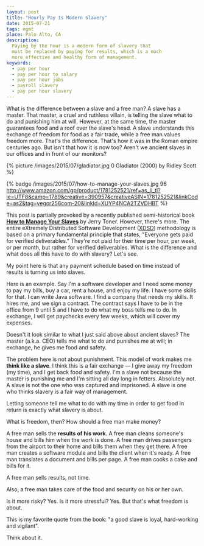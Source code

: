 ```yaml
---
layout: post
title: "Hourly Pay Is Modern Slavery"
date: 2015-07-21
tags: mgmt
place: Palo Alto, CA
description:
  Paying by the hour is a modern form of slavery that
  must be replaced by paying for results, which is a much
  more effective and healthy form of management.
keywords:
  - pay per hour
  - pay per hour to salary
  - pay per hour jobs
  - payroll slavery
  - pay per hour slavery
---
```


What is the difference between a slave and a free man? A slave
has a master. That master, a cruel and ruthless villain, is telling the slave what
to do and punishing him at will. However, at the same time, the master
guarantees food and a roof over the slave's head. A slave understands
this exchange of freedom for food as a fair trade, while a free man
values freedom more. That's the difference. That's how it was in the
Roman empire centuries ago. But isn't that how it is now too? Aren't we
ancient slaves in our offices and in front of our monitors?

<!--more-->

{% picture /images/2015/07/gladiator.jpg 0 Gladiator (2000) by Ridley Scott %}

{% badge /images/2015/07/how-to-manage-your-slaves.jpg 96 http://www.amazon.com/gp/product/1781252521/ref=as_li_tl?ie=UTF8&camp=1789&creative=390957&creativeASIN=1781252521&linkCode=as2&tag=yegor256com-20&linkId=XUYP4NCA2TZVDHBT %}

This post is partially provoked by a recently published semi-historical book
[**How to Manage Your Slaves**](http://www.amazon.com/gp/product/1781252521/ref=as_li_tl?ie=UTF8&camp=1789&creative=390957&creativeASIN=1781252521&linkCode=as2&tag=yegor256com-20&linkId=XUYP4NCA2TZVDHBT)
by Jerry Toner. However, there's more. The entire eXtremely Distributed
Software Development ([XDSD](http://www.xdsd.org)) methodology
is based on a primary fundamental principle that states,
"Everyone gets paid for verified deliverables." They're not paid for their time
per hour, per week, or per month, but rather for verified deliverables.
What is the difference and what does all this have to do with slavery?
Let's see.

My point here is that any payment schedule based on time instead of results
is turning us into slaves.

Here is an example. Say I'm a software developer and I need some money
to pay my bills, buy a car, rent a house, and enjoy my life. I have
some skills for that. I can write Java software. I find a company that needs
my skills. It hires me, and we sign a contract. The contract says I have
to be in the office from 9 until 5 and I have to do what my boss tells
me to do. In exchange, I will get paychecks every few weeks, which will
cover my expenses.

Doesn't it look similar to what I just said above about ancient slaves? The
master (a.k.a. CEO) tells me what to do and punishes me at will;
in exchange, he gives me food and safety.

The problem here is not about punishment.
This model of work makes me **think like a slave**. I think this is a fair
exchange &mdash; I give away my freedom (my time), and I get back food and
safety. I'm a slave not because the master is punishing me and I'm sitting
all day long in fetters. Absolutely not. A slave is not the one who was
captured and imprisoned. A slave is one who thinks slavery is
a fair way of management.

Letting someone tell me what to do with my time in order to get food
in return is exactly what slavery is about.

What is freedom, then? How should a free man make money?

A free man sells the **results of his work**. A free man cleans someone's house
and bills him when the work is done. A free man drives passengers
from the airport to their home and bills them when they get there.
A free man creates a software module and bills the client when it's ready.
A free man translates a document and bills per page. A free man
cooks a cake and bills for it.

A free man sells results, not time.

Also, a free man takes care of the food and security on his or her own.

Is it more risky? Yes. Is it more stressful? Yes.
But that's what freedom is about.

This is my favorite quote from the book:
"a good slave is loyal, hard-working and vigilant".

Think about it.
